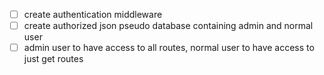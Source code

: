 - [ ] create authentication middleware 
- [ ] create authorized json pseudo database containing admin and normal user
- [ ] admin user to have access to all routes, normal user to have access to just get routes
